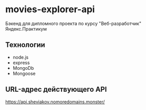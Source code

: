 # movies-explorer-api

Бэкенд для дипломного проекта по курсу "Веб-разработчик" Яндекс.Практикум

## Технологии

* node.js
* express
* MongoDb
* Mongoose

## URL-адрес действующего API

https://api.sheviakov.nomoredomains.monster/
